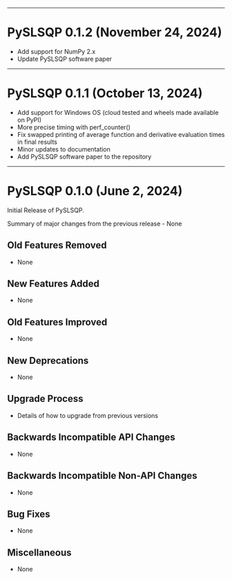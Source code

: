 ***********************************
# PySLSQP 0.1.2 (November 24, 2024)

- Add support for NumPy 2.x
- Update PySLSQP software paper

***********************************
# PySLSQP 0.1.1 (October 13, 2024)

- Add support for Windows OS (cloud tested and wheels made available on PyPI) 
- More precise timing with perf_counter()
- Fix swapped printing of average function and derivative evaluation times in final results
- Minor updates to documentation
- Add PySLSQP software paper to the repository

***********************************
# PySLSQP 0.1.0 (June 2, 2024)
Initial Release of PySLSQP.

Summary of major changes from the previous release - None

## Old Features Removed

- None

## New Features Added

- None

## Old Features Improved

- None

## New Deprecations

- None

## Upgrade Process

- Details of how to upgrade from previous versions

## Backwards Incompatible API Changes

- None

## Backwards Incompatible Non-API Changes

- None

## Bug Fixes

- None

## Miscellaneous

- None

